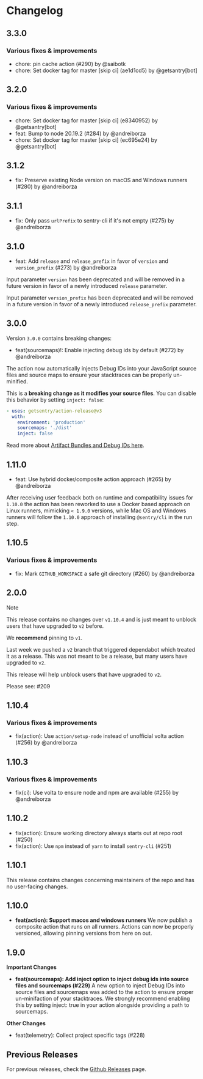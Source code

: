 # Changelog

## 3.3.0

### Various fixes & improvements

- chore: pin cache action (#290) by @saibotk
- chore: Set docker tag for master [skip ci] (ae1d1cd5) by @getsantry[bot]

## 3.2.0

### Various fixes & improvements

- chore: Set docker tag for master [skip ci] (e8340952) by @getsantry[bot]
- feat: Bump to node 20.19.2 (#284) by @andreiborza
- chore: Set docker tag for master [skip ci] (ec695e24) by @getsantry[bot]

## 3.1.2

- fix: Preserve existing Node version on macOS and Windows runners (#280) by @andreiborza

## 3.1.1

- fix: Only pass `urlPrefix` to sentry-cli if it's not empty (#275) by @andreiborza

## 3.1.0

- feat: Add `release` and `release_prefix` in favor of `version` and `version_prefix` (#273) by @andreiborza

Input parameter `version` has been deprecated and will be removed in a future version in favor of a newly introduced `release` parameter.

Input parameter `version_prefix` has been deprecated and will be removed in a future version in favor of a newly introduced `release_prefix` parameter.

## 3.0.0

Version `3.0.0` contains breaking changes:

- feat(sourcemaps)!: Enable injecting debug ids by default (#272) by @andreiborza

The action now automatically injects Debug IDs into your JavaScript source files and source maps to ensure your stacktraces can be
properly un-minified.

This is a **breaking change as it modifies your source files**. You can disable this behavior by setting `inject: false`:

```yaml
- uses: getsentry/action-release@v3
  with:
    environment: 'production'
    sourcemaps: './dist'
    inject: false
```

Read more about [Artifact Bundles and Debug IDs here](https://docs.sentry.io/platforms/javascript/sourcemaps/troubleshooting_js/artifact-bundles/).

## 1.11.0

- feat: Use hybrid docker/composite action approach (#265) by @andreiborza

After receiving user feedback both on runtime and compatibility issues for `1.10.0`
the action has been reworked to use a Docker based approach on Linux runners, mimicking
`< 1.9.0` versions, while Mac OS and Windows runners will follow the `1.10.0` approach
of installing `@sentry/cli` in the run step.

## 1.10.5

### Various fixes & improvements

- fix: Mark `GITHUB_WORKSPACE` a safe git directory (#260) by @andreiborza

## 2.0.0

> [!NOTE]
> This release contains no changes over `v1.10.4` and is just meant to unblock users that have upgraded to `v2` before.
>
> We **recommend** pinning to `v1`.

Last week we pushed a `v2` branch that triggered dependabot which treated it as a release.
This was not meant to be a release, but many users have upgraded to `v2`.

This release will help unblock users that have upgraded to `v2`.

Please see: #209

## 1.10.4

### Various fixes & improvements

- fix(action): Use `action/setup-node` instead of unofficial volta action (#256) by @andreiborza

## 1.10.3

### Various fixes & improvements

- fix(ci): Use volta to ensure node and npm are available (#255) by @andreiborza

## 1.10.2

- fix(action): Ensure working directory always starts out at repo root (#250)
- fix(action): Use `npm` instead of `yarn` to install `sentry-cli` (#251)

## 1.10.1

This release contains changes concerning maintainers of the repo and has no user-facing changes.

## 1.10.0

- **feat(action): Support macos and windows runners**
  We now publish a composite action that runs on all runners. Actions can now be properly versioned, allowing pinning versions from here on out.

## 1.9.0

**Important Changes**

- **feat(sourcemaps): Add inject option to inject debug ids into source files and sourcemaps (#229)**
  A new option to inject Debug IDs into source files and sourcemaps was added to the action to ensure proper un-minifaction of your stacktraces. We strongly recommend enabling this by setting inject: true in your action alongside providing a path to sourcemaps.

**Other Changes**

- feat(telemetry): Collect project specific tags (#228)

## Previous Releases

For previous releases, check the [Github Releases](https://github.com/getsentry/action-release/releases) page.
